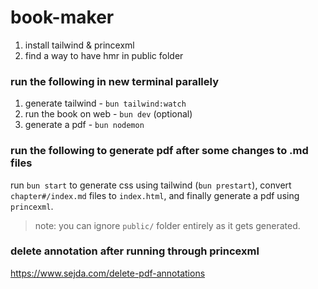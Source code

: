 # book-maker

1. install tailwind & princexml
2. find a way to have hmr in public folder

### run the following in new terminal parallely

1. generate tailwind - `bun tailwind:watch`
2. run the book on web - `bun dev` (optional)
3. generate a pdf - `bun nodemon`

### run the following to generate pdf after some changes to .md files

run `bun start` to generate css using tailwind (`bun prestart`), convert `chapter#/index.md` files to `index.html`, and finally generate a pdf using `princexml`.

> note: you can ignore `public/` folder entirely as it gets generated.

### delete annotation after running through princexml

https://www.sejda.com/delete-pdf-annotations
